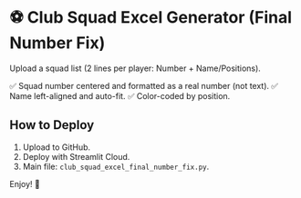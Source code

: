 # ⚽ Club Squad Excel Generator (Final Number Fix)

Upload a squad list (2 lines per player: Number + Name/Positions).

✅ Squad number centered and formatted as a real number (not text).
✅ Name left-aligned and auto-fit.
✅ Color-coded by position.

## How to Deploy
1. Upload to GitHub.
2. Deploy with Streamlit Cloud.
3. Main file: `club_squad_excel_final_number_fix.py`.

Enjoy! 🎯
